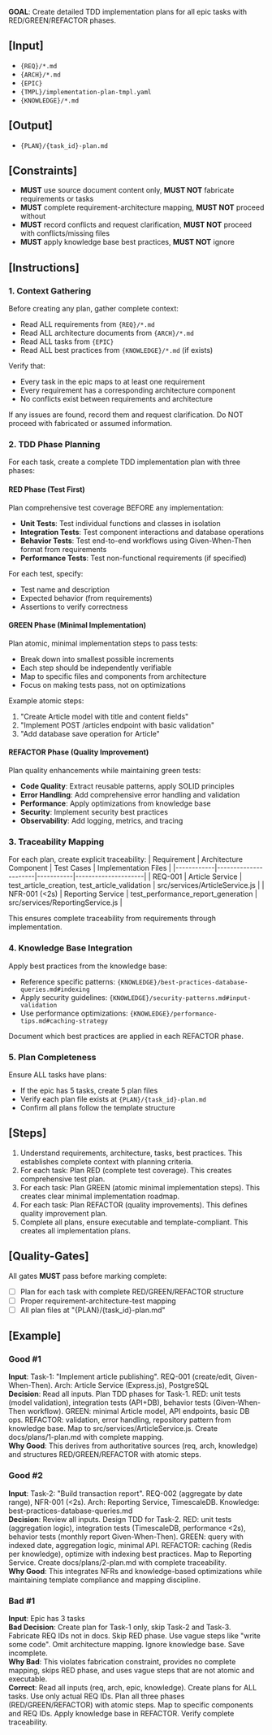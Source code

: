 **GOAL**: Create detailed TDD implementation plans for all epic tasks with RED/GREEN/REFACTOR phases.

## [Input]
- `{REQ}/*.md`
- `{ARCH}/*.md`
- `{EPIC}`
- `{TMPL}/implementation-plan-tmpl.yaml`
- `{KNOWLEDGE}/*.md`

## [Output]
- `{PLAN}/{task_id}-plan.md`

## [Constraints]
- **MUST** use source document content only, **MUST NOT** fabricate requirements or tasks
- **MUST** complete requirement-architecture mapping, **MUST NOT** proceed without
- **MUST** record conflicts and request clarification, **MUST NOT** proceed with conflicts/missing files
- **MUST** apply knowledge base best practices, **MUST NOT** ignore

## [Instructions]

### 1. Context Gathering
Before creating any plan, gather complete context:
- Read ALL requirements from `{REQ}/*.md`
- Read ALL architecture documents from `{ARCH}/*.md`
- Read ALL tasks from `{EPIC}`
- Read ALL best practices from `{KNOWLEDGE}/*.md` (if exists)

Verify that:
- Every task in the epic maps to at least one requirement
- Every requirement has a corresponding architecture component
- No conflicts exist between requirements and architecture

If any issues are found, record them and request clarification. Do NOT proceed with fabricated or assumed information.

### 2. TDD Phase Planning
For each task, create a complete TDD implementation plan with three phases:

#### RED Phase (Test First)
Plan comprehensive test coverage BEFORE any implementation:
- **Unit Tests**: Test individual functions and classes in isolation
- **Integration Tests**: Test component interactions and database operations
- **Behavior Tests**: Test end-to-end workflows using Given-When-Then format from requirements
- **Performance Tests**: Test non-functional requirements (if specified)

For each test, specify:
- Test name and description
- Expected behavior (from requirements)
- Assertions to verify correctness

#### GREEN Phase (Minimal Implementation)
Plan atomic, minimal implementation steps to pass tests:
- Break down into smallest possible increments
- Each step should be independently verifiable
- Map to specific files and components from architecture
- Focus on making tests pass, not on optimizations

Example atomic steps:
1. "Create Article model with title and content fields"
2. "Implement POST /articles endpoint with basic validation"
3. "Add database save operation for Article"

#### REFACTOR Phase (Quality Improvement)
Plan quality enhancements while maintaining green tests:
- **Code Quality**: Extract reusable patterns, apply SOLID principles
- **Error Handling**: Add comprehensive error handling and validation
- **Performance**: Apply optimizations from knowledge base
- **Security**: Implement security best practices
- **Observability**: Add logging, metrics, and tracing

### 3. Traceability Mapping
For each plan, create explicit traceability:
| Requirement | Architecture Component | Test Cases | Implementation Files |
|------------|----------------------|-----------|---------------------|
| REQ-001 | Article Service | test_article_creation, test_article_validation | src/services/ArticleService.js |
| NFR-001 (<2s) | Reporting Service | test_performance_report_generation | src/services/ReportingService.js |

This ensures complete traceability from requirements through implementation.

### 4. Knowledge Base Integration
Apply best practices from the knowledge base:
- Reference specific patterns: `{KNOWLEDGE}/best-practices-database-queries.md#indexing`
- Apply security guidelines: `{KNOWLEDGE}/security-patterns.md#input-validation`
- Use performance optimizations: `{KNOWLEDGE}/performance-tips.md#caching-strategy`

Document which best practices are applied in each REFACTOR phase.

### 5. Plan Completeness
Ensure ALL tasks have plans:
- If the epic has 5 tasks, create 5 plan files
- Verify each plan file exists at `{PLAN}/{task_id}-plan.md`
- Confirm all plans follow the template structure

## [Steps]
1. Understand requirements, architecture, tasks, best practices. This establishes complete context with planning criteria.
2. For each task: Plan RED (complete test coverage). This creates comprehensive test plan.
3. For each task: Plan GREEN (atomic minimal implementation steps). This creates clear minimal implementation roadmap.
4. For each task: Plan REFACTOR (quality improvements). This defines quality improvement plan.
5. Complete all plans, ensure executable and template-compliant. This creates all implementation plans.

## [Quality-Gates]
All gates **MUST** pass before marking complete:
- [ ] Plan for each task with complete RED/GREEN/REFACTOR structure
- [ ] Proper requirement-architecture-test mapping
- [ ] All plan files at "{PLAN}/{task_id}-plan.md"

## [Example]

### Good #1
**Input**: Task-1: "Implement article publishing". REQ-001 (create/edit, Given-When-Then). Arch: Article Service (Express.js), PostgreSQL  
**Decision**: Read all inputs. Plan TDD phases for Task-1. RED: unit tests (model validation), integration tests (API+DB), behavior tests (Given-When-Then workflow). GREEN: minimal Article model, API endpoints, basic DB ops. REFACTOR: validation, error handling, repository pattern from knowledge base. Map to src/services/ArticleService.js. Create docs/plans/1-plan.md with complete mapping.  
**Why Good**: This derives from authoritative sources (req, arch, knowledge) and structures RED/GREEN/REFACTOR with atomic steps.

### Good #2
**Input**: Task-2: "Build transaction report". REQ-002 (aggregate by date range), NFR-001 (<2s). Arch: Reporting Service, TimescaleDB. Knowledge: best-practices-database-queries.md  
**Decision**: Review all inputs. Design TDD for Task-2. RED: unit tests (aggregation logic), integration tests (TimescaleDB, performance <2s), behavior tests (monthly report Given-When-Then). GREEN: query with indexed date, aggregation logic, minimal API. REFACTOR: caching (Redis per knowledge), optimize with indexing best practices. Map to Reporting Service. Create docs/plans/2-plan.md with complete traceability.  
**Why Good**: This integrates NFRs and knowledge-based optimizations while maintaining template compliance and mapping discipline.

### Bad #1
**Input**: Epic has 3 tasks  
**Bad Decision**: Create plan for Task-1 only, skip Task-2 and Task-3. Fabricate REQ IDs not in docs. Skip RED phase. Use vague steps like "write some code". Omit architecture mapping. Ignore knowledge base. Save incomplete.  
**Why Bad**: This violates fabrication constraint, provides no complete mapping, skips RED phase, and uses vague steps that are not atomic and executable.  
**Correct**: Read all inputs (req, arch, epic, knowledge). Create plans for ALL tasks. Use only actual REQ IDs. Plan all three phases (RED/GREEN/REFACTOR) with atomic steps. Map to specific components and REQ IDs. Apply knowledge base in REFACTOR. Verify complete traceability.
